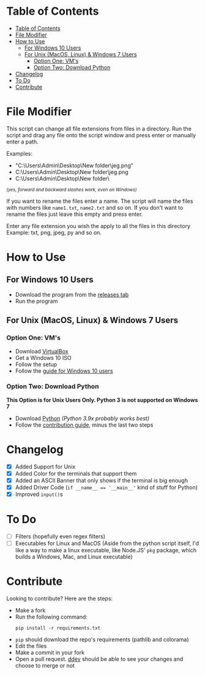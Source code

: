 # Table of Contents
- [Table of Contents](#table-of-contents)
- [File Modifier](#file-modifier)
- [How to Use](#how-to-use)
  - [For Windows 10 Users](#for-windows-10-users)
  - [For Unix (MacOS, Linux) & Windows 7 Users](#for-unix-macos-linux--windows-7-users)
    - [Option One: VM's](#option-one-vms)
    - [Option Two: Download Python](#option-two-download-python)
- [Changelog](#changelog)
- [To Do](#to-do)
- [Contribute](#contribute)

# File Modifier
This script can change all file extensions from files in a directory. Run the script and drag any file onto the script window and press enter or manually enter a path.

Examples:
- "C:\Users\Admin\Desktop\New folder\jeg.png"
- C:\Users\Admin\Desktop\New folder\jeg.png
- C:\Users\Admin\Desktop\New folder\

<sub>*(yes, forward and backward slashes work, even on Windows)*</sub>

If you want to rename the files enter a name. The script will name the files with numbers like `name1.txt`, `name2.txt` and so on. If you don't want to rename the files just leave this empty and press enter.

Enter any file extension you wish the apply to all the files in this directory Example: txt, png, jpeg, py and so on.
# How to Use
## For Windows 10 Users
- Download the program from the [releases tab](https://github.com/ddev01/filemodifier/releases)
- Run the program
## For Unix (MacOS, Linux) & Windows 7 Users
### Option One: VM's
- Download [VirtualBox](https://www.virtualbox.org/)
- Get a Windows 10 ISO
- Follow the setup
- Follow the [guide for Windows 10 users](#for-windows-10-users)
### Option Two: Download Python
**This Option is for Unix Users Only. Python 3 is not supported on Windows 7**
- Download [Python](https://www.python.org/downloads/) *(Python 3.9x probably works best)*
- Follow the [contribution guide](#contribute), minus the last two steps


# Changelog
- [x] Added Support for Unix
- [x] Added Color for the terminals that support them
- [x] Added an ASCII Banner that only shows if the terminal is big enough
- [x] Added Driver Code (`if __name__ == '__main__'` kind of stuff for Python)
- [x] Improved `input()`s

# To Do
- [ ] Filters (hopefully even regex filters)
- [ ] Executables for Linux and MacOS (Aside from the python script itself, I'd like a way to make a linux executable, like Node.JS' `pkg` package, which builds a Windows, Mac, and Linux executable)
# Contribute
Looking to contribute? Here are the steps:
- Make a fork
- Run the following command:
    ```
    pip install -r requirements.txt
    ```
- `pip` should download the repo's requirements (pathlib and colorama)
- Edit the files
- Make a commit in your fork
- Open a pull request. [ddev](https://github.com/ddev01) should be able to see your changes and choose to merge or not
